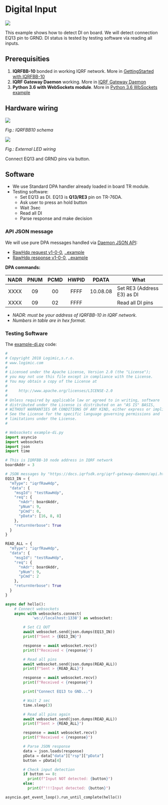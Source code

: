 # Digital Input

![](example-di.jpg)

This example shows how to detect DI on board. We will detect connection EQ13 pin to GRND. DI status is tested by testing software via reading all inputs.

## Prerequisities

1. **IQRFBB-10** bonded in working IQRF network. More in [GettingStarted with IQRFBB-10](https://github.com/logimic/iqrfboard/wiki)
2. **IQRF Gateway Daemon** working. More in [IQRF Gateway Daemon](https://github.com/logimic/iqrfboard/wiki/Get-IQRF-with-your-software#iqrf-gateway-daemon)
3. **Python 3.6 with WebSockets module**. More in [Python 3.6 WbSockets example](https://github.com/logimic/iqrfboard/wiki/Get-IQRF-with-your-software#python-36-websocket-example)

## Hardware wiring

![](../../files/datasheet/layout.png)

_Fig.: IQRFBB10 schema_

![](example-di_bb.jpg)

_Fig.: External LED wiring_

Connect EQ13 and GRND pins via button.

## Software

* We use Standard DPA handler already loaded in board TR module.
* Testing software:
  - Set EQ13 as DI. EQ13 is **Q13/RE3** pin on TR-76DA.
  - Ask user to press an hold button
  - Wait 3sec
  - Read all DI
  - Parse response and make decision

### API JSON message

We will use pure DPA messages handled via [Daemon JSON API](https://docs.iqrfsdk.org/iqrf-gateway-daemon/):

* [RawHdp request  v1-0-0](https://apidocs.iqrf.org/iqrf-gateway-daemon/json/#iqrf/iqrfRawHdp-request-1-0-0.json), [..example](https://apidocs.iqrf.org/iqrf-gateway-daemon/json/iqrf/examples/iqrfRawHdp-request-1-0-0-example.json)
* [RawHdp response  v1-0-0](https://apidocs.iqrf.org/iqrf-gateway-daemon/json/#iqrf/iqrfRawHdp-response-1-0-0.json), [..example](https://apidocs.iqrf.org/iqrf-gateway-daemon/json/iqrf/examples/iqrfRawHdp-response-1-0-0-example.json)

**DPA commands:**

| NADR | PNUM | PCMD | HWPID |  PDATA   | What                       |
|:----:|:----:|:----:|:-----:|:--------:| -------------------------- |
| XXXX |  09  |  00  | FFFF  | 10.08.08 | Set RE3 (Address E3) as DI |
| XXXX |  09  |  02  | FFFF  |          | Read all DI pins           |

* _NADR: must be your address of IQRFBB-10 in IQRF network._
* _Numbers in table are in hex format._

### Testing Software

The [example-di.py](example-di.py) code:

```py
#
# Copyright 2018 Logimic,s.r.o.
# www.logimic.com
#
# Licensed under the Apache License, Version 2.0 (the "License");
# you may not use this file except in compliance with the License.
# You may obtain a copy of the License at
#
#     http://www.apache.org/licenses/LICENSE-2.0
#
# Unless required by applicable law or agreed to in writing, software
# distributed under the License is distributed on an "AS IS" BASIS,
# WITHOUT WARRANTIES OR CONDITIONS OF ANY KIND, either express or implied.
# See the License for the specific language governing permissions and
# limitations under the License.
#

# Websockets example-di.py
import asyncio
import websockets
import json
import time

# This is IQRFBB-10 node address in IQRF network
boardAddr = 3

# JSON messages by "https://docs.iqrfsdk.org/iqrf-gateway-daemon/api.html"
EQ13_IN = {
  "mType": "iqrfRawHdp",
  "data": {
    "msgId": "testRawHdp",
    "req": {
      "nAdr": boardAddr,
      "pNum": 9,
      "pCmd": 0,
      "pData": [16, 8, 8]
    },
    "returnVerbose": True
  }
}

READ_ALL = {
  "mType": "iqrfRawHdp",
  "data": {
    "msgId": "testRawHdp",
    "req": {
      "nAdr": boardAddr,
      "pNum": 9,
      "pCmd": 2
    },
    "returnVerbose": True
  }
}

async def hello():
    # Connect websockets
    async with websockets.connect(
            'ws://localhost:1338') as websocket:            

        # Set C1 OUT
        await websocket.send(json.dumps(EQ13_IN))
        print(f"Sent > {EQ13_IN}")

        response = await websocket.recv()
        print(f"Received < {response}")

        # Read all pins
        await websocket.send(json.dumps(READ_ALL))
        print(f"Sent > {READ_ALL}")        

        response = await websocket.recv()
        print(f"Received < {response}")         

        print("Connect EQ13 to GND...")

        # Wait 2 sec
        time.sleep(3)          

        # Read all pins again
        await websocket.send(json.dumps(READ_ALL))
        print(f"Sent > {READ_ALL}")        

        response = await websocket.recv()
        print(f"Received < {response}")                      

        # Parse JSON response
        data = json.loads(response)
        pData = data["data"]["rsp"]["pData"]
        button = pData[4]

        # Check input detection
        if button == 8:
          print(f"Input NOT detected: {button}")
        else:
          print(f"!!!Input detected: {button}")      

asyncio.get_event_loop().run_until_complete(hello())
```
